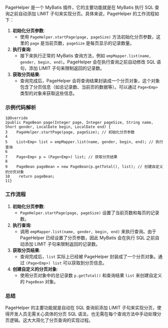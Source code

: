 PageHelper 是一个 MyBatis 插件，它的主要功能就是在 MyBatis 执行 SQL 查询之前自动添加 LIMIT 子句来实现分页。具体来说，PageHelper 的工作流程如下：

1. **初始化分页参数**:
   - 使用 `PageHelper.startPage(page, pageSize)` 方法初始化分页参数，这里的 `page` 是当前页数，`pageSize` 是每页显示的记录数量。
2. **执行查询**:
   - 接下来执行正常的 MyBatis 查询方法，例如 `empMapper.list(name, gender, begin, end)`。PageHelper 会在执行查询之前自动修改 SQL 语句，添加 LIMIT 子句来限制返回的记录数。
3. **获取分页结果**:
   - 查询完成后，PageHelper 会将查询结果封装成一个分页对象，这个对象包含了分页信息（如总记录数、当前页的数据等）。可以通过 `Page<Emp>` 类型的对象来获取这些信息。

### 示例代码解析

```
1@Override
2public PageBean page(Integer page, Integer pageSize, String name, Short gender, LocalDate begin, LocalDate end) {
3    PageHelper.startPage(page, pageSize); // 初始化分页参数
4
5    List<Emp> list = empMapper.list(name, gender, begin, end); // 执行查询
6
7    Page<Emp> p = (Page<Emp>) list; // 获取分页结果
8
9    PageBean pageBean = new PageBean(p.getTotal(), list); // 创建自定义的分页对象
10    return pageBean;
11}
```



### 工作流程

1. **初始化分页参数**:
   - `PageHelper.startPage(page, pageSize)` 设置了当前页数和每页的记录数。
2. **执行查询**:
   - 调用 `empMapper.list(name, gender, begin, end)` 来执行查询。由于 PageHelper 已经设置了分页参数，因此 MyBatis 会在执行 SQL 之前自动添加 LIMIT 子句来限制返回的记录数。
3. **获取分页结果**:
   - 查询完成后，`list` 实际上已经被 PageHelper 封装成了一个分页对象。通过 `(Page<Emp>) list` 可以获取到分页信息。
4. **创建自定义的分页对象**:
   - 使用分页对象中的总记录数 `p.getTotal()` 和查询结果 `list` 来创建自定义的 `PageBean` 对象。

### 总结

PageHelper 的主要功能就是自动在 SQL 查询前添加 LIMIT 子句来实现分页，使得开发人员无需关心具体的分页 SQL 语法，也无需在每个查询方法中手动处理分页逻辑。这大大简化了分页查询的实现过程。